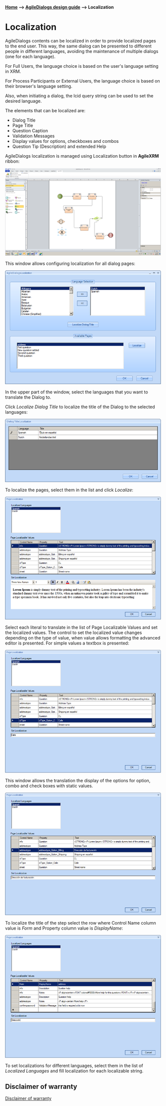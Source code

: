 __[Home](/) --> [AgileDialogs design guide](/guides/AgileDialogs-DesignGuide.md) --> Localization__

# Localization

AgileDialogs contents can be localized in order to provide localized pages to
the end user. This way, the same dialog can be presented to different people in
different languages, avoiding the maintenance of multiple dialogs (one for each
language).

For Full Users, the language choice is based on the user's language setting in
XRM.

For Process Participants or External Users, the language choice is based on
their browser's language setting.

Also, when initiating a dialog, the lcid query string can be used to set the
desired language.

The elements that can be localized are:

-   Dialog Title
-   Page Title
-   Question Caption
-   Validation Messages
-   Display values for options, checkboxes and combos
-   Question Tip (Description) and extended Help

AgileDialogs localization is managed using Localization button in **AgileXRM**
ribbon:

![](../media/AgileDialogsDesignGuide/Localization_01.png)

This window allows configuring localization for all dialog pages:

![](../media/AgileDialogsDesignGuide/Localization_02.png)

In the upper part of the window, select the languages that you want to translate
the Dialog to.

Click *Localize Dialog Title* to localize the title of the Dialog to the
selected languages:

![](../media/AgileDialogsDesignGuide/Localization_03.png)

To localize the pages, select them in the list and click *Localize*:

![](../media/AgileDialogsDesignGuide/Localization_04.png)

Select each literal to translate in the list of Page Localizable Values and set
the localized values. The control to set the localized value changes depending
on the type of value, when value allows formatting the advanced editor is
presented. For simple values a textbox is presented:

![](../media/AgileDialogsDesignGuide/Localization_05.png)

This window allows the translation the display of the options for option, combo
and check boxes with static values.

![](../media/AgileDialogsDesignGuide/Localization_06.png)

To localize the title of the step select the row where Control Name column value
is *Form* and Property column value is *DisplayName*:

![](../media/AgileDialogsDesignGuide/Localization_07.png)


To set localizations for different languages, select them in the list of
*Localized Languages* and fill localization for each localizable string.

## Disclaimer of warranty

[Disclaimer of warranty](DisclaimerOfWarranty.md)

